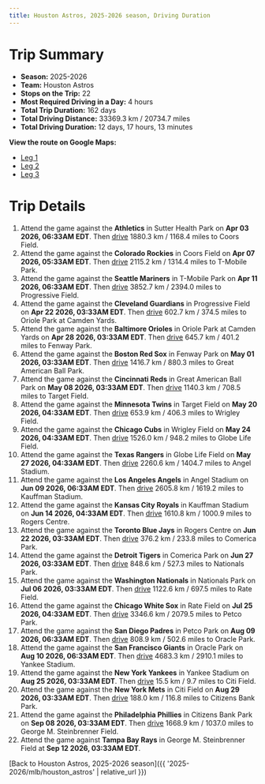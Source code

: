 ```yaml
---
title: Houston Astros, 2025-2026 season, Driving Duration
---
```


# Trip Summary
- **Season:** 2025-2026
- **Team:** Houston Astros
- **Stops on the Trip:** 22
- **Most Required Driving in a Day:** 4 hours
- **Total Trip Duration:** 162 days
- **Total Driving Distance:** 33369.3 km / 20734.7 miles
- **Total Driving Duration:** 12 days, 17 hours, 13 minutes

**View the route on Google Maps:**
- [Leg 1](https://www.google.com/maps/dir/Sutter+Health+Park+Sacramento/Coors+Field+Denver/T-Mobile+Park+Seattle/Progressive+Field+Cleveland/Oriole+Park+at+Camden+Yards+Baltimore/Fenway+Park+Boston/Great+American+Ball+Park+Cincinnati/Target+Field+Minneapolis/Wrigley+Field+Chicago/Globe+Life+Field+Arlington)
- [Leg 2](https://www.google.com/maps/dir/Globe+Life+Field+Arlington/Angel+Stadium+Anaheim/Kauffman+Stadium+Kansas+City/Rogers+Centre+Toronto/Comerica+Park+Detroit/Nationals+Park+Washington/Rate+Field+Chicago/Petco+Park+San+Diego/Oracle+Park+San+Francisco/Yankee+Stadium+Bronx)
- [Leg 3](https://www.google.com/maps/dir/Yankee+Stadium+Bronx/Citi+Field+Flushing/Citizens+Bank+Park+Philadelphia/George+M.+Steinbrenner+Field+Tampa)

# Trip Details
1. Attend the game against the **Athletics** in Sutter Health Park on **Apr 03 2026, 06:33AM EDT**. Then [drive](https://www.google.com/maps/dir/Sutter+Health+Park+Sacramento/Coors+Field+Denver) 1880.3 km / 1168.4 miles to Coors Field.
2. Attend the game against the **Colorado Rockies** in Coors Field on **Apr 07 2026, 05:33AM EDT**. Then [drive](https://www.google.com/maps/dir/Coors+Field+Denver/T-Mobile+Park+Seattle) 2115.2 km / 1314.4 miles to T-Mobile Park.
3. Attend the game against the **Seattle Mariners** in T-Mobile Park on **Apr 11 2026, 06:33AM EDT**. Then [drive](https://www.google.com/maps/dir/T-Mobile+Park+Seattle/Progressive+Field+Cleveland) 3852.7 km / 2394.0 miles to Progressive Field.
4. Attend the game against the **Cleveland Guardians** in Progressive Field on **Apr 22 2026, 03:33AM EDT**. Then [drive](https://www.google.com/maps/dir/Progressive+Field+Cleveland/Oriole+Park+at+Camden+Yards+Baltimore) 602.7 km / 374.5 miles to Oriole Park at Camden Yards.
5. Attend the game against the **Baltimore Orioles** in Oriole Park at Camden Yards on **Apr 28 2026, 03:33AM EDT**. Then [drive](https://www.google.com/maps/dir/Oriole+Park+at+Camden+Yards+Baltimore/Fenway+Park+Boston) 645.7 km / 401.2 miles to Fenway Park.
6. Attend the game against the **Boston Red Sox** in Fenway Park on **May 01 2026, 03:33AM EDT**. Then [drive](https://www.google.com/maps/dir/Fenway+Park+Boston/Great+American+Ball+Park+Cincinnati) 1416.7 km / 880.3 miles to Great American Ball Park.
7. Attend the game against the **Cincinnati Reds** in Great American Ball Park on **May 08 2026, 03:33AM EDT**. Then [drive](https://www.google.com/maps/dir/Great+American+Ball+Park+Cincinnati/Target+Field+Minneapolis) 1140.3 km / 708.5 miles to Target Field.
8. Attend the game against the **Minnesota Twins** in Target Field on **May 20 2026, 04:33AM EDT**. Then [drive](https://www.google.com/maps/dir/Target+Field+Minneapolis/Wrigley+Field+Chicago) 653.9 km / 406.3 miles to Wrigley Field.
9. Attend the game against the **Chicago Cubs** in Wrigley Field on **May 24 2026, 04:33AM EDT**. Then [drive](https://www.google.com/maps/dir/Wrigley+Field+Chicago/Globe+Life+Field+Arlington) 1526.0 km / 948.2 miles to Globe Life Field.
10. Attend the game against the **Texas Rangers** in Globe Life Field on **May 27 2026, 04:33AM EDT**. Then [drive](https://www.google.com/maps/dir/Globe+Life+Field+Arlington/Angel+Stadium+Anaheim) 2260.6 km / 1404.7 miles to Angel Stadium.
11. Attend the game against the **Los Angeles Angels** in Angel Stadium on **Jun 09 2026, 06:33AM EDT**. Then [drive](https://www.google.com/maps/dir/Angel+Stadium+Anaheim/Kauffman+Stadium+Kansas+City) 2605.8 km / 1619.2 miles to Kauffman Stadium.
12. Attend the game against the **Kansas City Royals** in Kauffman Stadium on **Jun 14 2026, 04:33AM EDT**. Then [drive](https://www.google.com/maps/dir/Kauffman+Stadium+Kansas+City/Rogers+Centre+Toronto) 1610.8 km / 1000.9 miles to Rogers Centre.
13. Attend the game against the **Toronto Blue Jays** in Rogers Centre on **Jun 22 2026, 03:33AM EDT**. Then [drive](https://www.google.com/maps/dir/Rogers+Centre+Toronto/Comerica+Park+Detroit) 376.2 km / 233.8 miles to Comerica Park.
14. Attend the game against the **Detroit Tigers** in Comerica Park on **Jun 27 2026, 03:33AM EDT**. Then [drive](https://www.google.com/maps/dir/Comerica+Park+Detroit/Nationals+Park+Washington) 848.6 km / 527.3 miles to Nationals Park.
15. Attend the game against the **Washington Nationals** in Nationals Park on **Jul 06 2026, 03:33AM EDT**. Then [drive](https://www.google.com/maps/dir/Nationals+Park+Washington/Rate+Field+Chicago) 1122.6 km / 697.5 miles to Rate Field.
16. Attend the game against the **Chicago White Sox** in Rate Field on **Jul 25 2026, 04:33AM EDT**. Then [drive](https://www.google.com/maps/dir/Rate+Field+Chicago/Petco+Park+San+Diego) 3346.6 km / 2079.5 miles to Petco Park.
17. Attend the game against the **San Diego Padres** in Petco Park on **Aug 09 2026, 06:33AM EDT**. Then [drive](https://www.google.com/maps/dir/Petco+Park+San+Diego/Oracle+Park+San+Francisco) 808.9 km / 502.6 miles to Oracle Park.
18. Attend the game against the **San Francisco Giants** in Oracle Park on **Aug 10 2026, 06:33AM EDT**. Then [drive](https://www.google.com/maps/dir/Oracle+Park+San+Francisco/Yankee+Stadium+Bronx) 4683.3 km / 2910.1 miles to Yankee Stadium.
19. Attend the game against the **New York Yankees** in Yankee Stadium on **Aug 25 2026, 03:33AM EDT**. Then [drive](https://www.google.com/maps/dir/Yankee+Stadium+Bronx/Citi+Field+Flushing) 15.5 km / 9.7 miles to Citi Field.
20. Attend the game against the **New York Mets** in Citi Field on **Aug 29 2026, 03:33AM EDT**. Then [drive](https://www.google.com/maps/dir/Citi+Field+Flushing/Citizens+Bank+Park+Philadelphia) 188.0 km / 116.8 miles to Citizens Bank Park.
21. Attend the game against the **Philadelphia Phillies** in Citizens Bank Park on **Sep 08 2026, 03:33AM EDT**. Then [drive](https://www.google.com/maps/dir/Citizens+Bank+Park+Philadelphia/George+M.+Steinbrenner+Field+Tampa) 1668.9 km / 1037.0 miles to George M. Steinbrenner Field.
22. Attend the game against **Tampa Bay Rays** in George M. Steinbrenner Field at **Sep 12 2026, 03:33AM EDT**.

[Back to Houston Astros, 2025-2026 season]({{ '2025-2026/mlb/houston_astros' | relative_url }})
